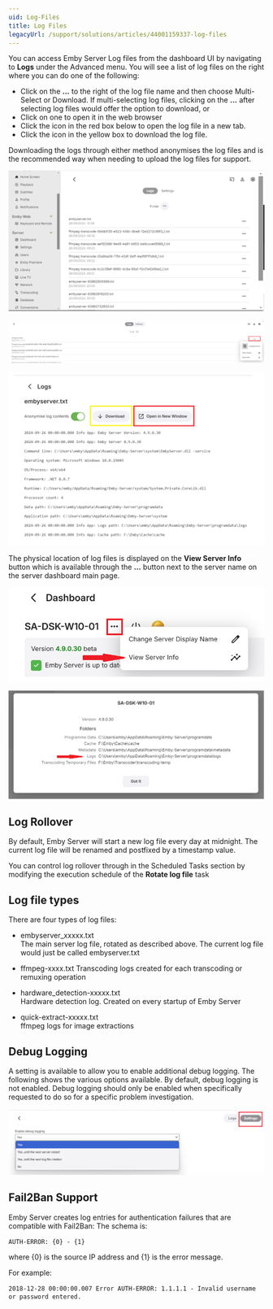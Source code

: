 ```yaml
---
uid: Log-Files
title: Log Files
legacyUrl: /support/solutions/articles/44001159337-log-files
---
```


You can access Emby Server Log files from the dashboard UI by navigating to **Logs** under the Advanced menu.  You will see a list of log files on the right where you can do one of the following:

- Click on the **...** to the right of the log file name and then choose Multi-Select or Download. If multi-selecting log files, clicking on the **...** after selecting log files would offer the option to download, or
- Click on one to open it in the web browser
- Click the icon in the red box below to open the log file in a new tab.
- Click the icon in the yellow box to download the log file.  

Downloading the logs through either method anonymises the log files and is the recommended way when needing to upload the log files for support.

![](images/server/logs1.png)

![](images/server/logs2.png)

![](images/server/logs3.png)

The physical location of log files is displayed on the **View Server Info** button which is available through the **...** button next to the server name on the server dashboard main page. 

![](images/server/logs5.png)

![](images/server/logs6.png)

## Log Rollover
By default, Emby Server will start a new log file every day at midnight. The current log file will be renamed and postfixed by a timestamp value.

You can control log rollover through in the Scheduled Tasks section by modifying the execution schedule of the **Rotate log file** task

## Log file types

There are four types of log files:

- embyserver_xxxxx.txt  
The main server log file, rotated as described above. The current log file would just be called embyserver.txt

* ffmpeg-xxxx.txt
Transcoding logs created for each transcoding or remuxing operation

* hardware_detection-xxxxx.txt  
Hardware detection log. Created on every startup of Emby Server

* quick-extract-xxxxx.txt  
ffmpeg logs for image extractions

## Debug Logging

A setting is available to allow you to enable additional debug logging. The following shows the various options available. By default, debug logging is not enabled. Debug logging should only be enabled when specifically requested to do so for a specific problem investigation.

![](images/server/logs4.png)


## Fail2Ban Support

Emby Server creates log entries for authentication failures that are compatible with Fail2Ban:
The schema is:

```
AUTH-ERROR: {0} - {1}
```
where {0} is the source IP address and {1} is the error message.


For example:
```
2018-12-28 00:00:00.007 Error AUTH-ERROR: 1.1.1.1 - Invalid username or password entered.
```
